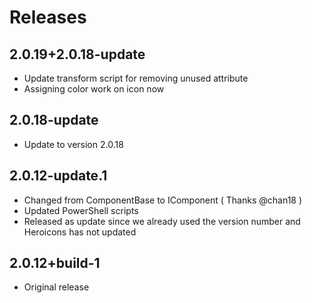 # Releases

## 2.0.19+2.0.18-update
* Update transform script for removing unused attribute
* Assigning color work on icon now

## 2.0.18-update

* Update to version 2.0.18

## 2.0.12-update.1

* Changed from ComponentBase to IComponent ( Thanks @chan18 )
* Updated PowerShell scripts
* Released as update since we already used the version number and Heroicons has not updated

## 2.0.12+build-1

* Original release
